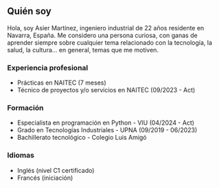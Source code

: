 ## Quién soy
Hola, soy Asier Martínez, ingeniero industrial de 22 años residente en Navarra, España. Me considero una persona curiosa, con ganas de aprender siempre sobre cualquier tema relacionado con la tecnología, la salud, la cultura... en general, temas que me motiven. 

### Experiencia profesional
- Prácticas en NAITEC (7 meses)
- Técnico de proyectos y/o servicios en NAITEC (09/2023 - Act)
  
### Formación
- Especialista en programación en Python - VIU (04/2024 - Act)
- Grado en Tecnologías Industriales - UPNA (09/2019 - 06/2023)
- Bachillerato tecnológico - Colegio Luis Amigó

### Idiomas 
- Inglés (nivel C1 certificado)
- Francés (iniciación)
  

